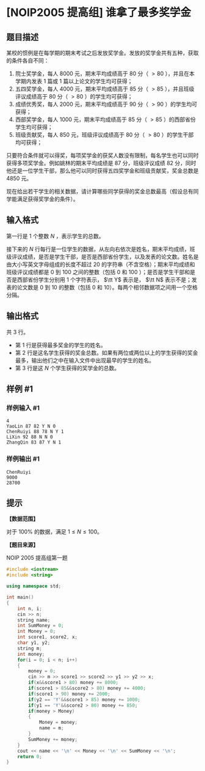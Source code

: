 # [NOIP2005 提高组] 谁拿了最多奖学金

## 题目描述

某校的惯例是在每学期的期末考试之后发放奖学金。发放的奖学金共有五种，获取的条件各自不同：

1. 院士奖学金，每人 $8000$ 元，期末平均成绩高于 $80$ 分（ $>80$ ），并且在本学期内发表 $1$ 篇或 $1$ 篇以上论文的学生均可获得；
2. 五四奖学金，每人 $4000$ 元，期末平均成绩高于 $85$ 分（ $>85$ ），并且班级评议成绩高于 $80$ 分（ $>80$ ）的学生均可获得；
3. 成绩优秀奖，每人 $2000$ 元，期末平均成绩高于 $90$ 分（ $>90$ ）的学生均可获得；
4. 西部奖学金，每人 $1000$ 元，期末平均成绩高于 $85$ 分（ $>85$ ）的西部省份学生均可获得；
5. 班级贡献奖，每人 $850$ 元，班级评议成绩高于 $80$ 分（ $>80$ ）的学生干部均可获得；

只要符合条件就可以得奖，每项奖学金的获奖人数没有限制，每名学生也可以同时获得多项奖学金。例如姚林的期末平均成绩是 $87$ 分，班级评议成绩 $82$ 分，同时他还是一位学生干部，那么他可以同时获得五四奖学金和班级贡献奖，奖金总数是 $4850$ 元。

现在给出若干学生的相关数据，请计算哪些同学获得的奖金总数最高（假设总有同学能满足获得奖学金的条件）。

## 输入格式

第一行是 $1$ 个整数 $N$ ，表示学生的总数。

接下来的 $N$ 行每行是一位学生的数据，从左向右依次是姓名，期末平均成绩，班级评议成绩，是否是学生干部，是否是西部省份学生，以及发表的论文数。姓名是由大小写英文字母组成的长度不超过 $20$ 的字符串（不含空格）；期末平均成绩和班级评议成绩都是 $0$ 到 $100$ 之间的整数（包括 $0$ 和 $100$ ）；是否是学生干部和是否是西部省份学生分别用 $1$ 个字符表示， $\tt Y$ 表示是， $\tt N$ 表示不是；发表的论文数是 $0$ 到 $10$ 的整数（包括 $0$ 和 $10$）。每两个相邻数据项之间用一个空格分隔。

## 输出格式

共 $3$ 行。

- 第 $1$ 行是获得最多奖金的学生的姓名。
- 第 $2$ 行是这名学生获得的奖金总数。如果有两位或两位以上的学生获得的奖金最多，输出他们之中在输入文件中出现最早的学生的姓名。
- 第 $3$ 行是这 $N$ 个学生获得的奖学金的总数。

## 样例 #1

### 样例输入 #1

```
4
YaoLin 87 82 Y N 0
ChenRuiyi 88 78 N Y 1
LiXin 92 88 N N 0
ZhangQin 83 87 Y N 1
```

### 样例输出 #1

```
ChenRuiyi
9000
28700
```

## 提示

**【数据范围】**

对于 $100\%$ 的数据，满足 $1 \le  N \le  100$。

**【题目来源】**

NOIP 2005 提高组第一题

```C++
#include <iostream>
#include <string>

using namespace std;

int main()
{
    int n, i;
    cin >> n;
    string name;
    int SumMoney = 0;
    int Money = 0;
    int score1, score2, x;
    char y1, y2;
    string m;
    int money;
    for(i = 0; i < n; i++)
    {
        money = 0;
        cin >> m >> score1 >> score2 >> y1 >> y2 >> x;
        if(x&&score1 > 80) money += 8000;
        if(score1 > 85&&score2 > 80) money += 4000;
        if(score1 > 90) money += 2000;
        if(y2 == 'Y'&&score1 > 85) money += 1000;
        if(y1 == 'Y'&&score2 > 80) money += 850;
        if(money > Money)
        {
            Money = money;
            name = m;
        }
        SumMoney += money;
    }
    cout << name << '\n' << Money << '\n' << SumMoney << '\n';
    return 0;
}
```

